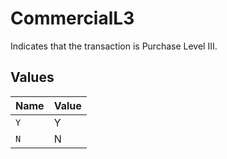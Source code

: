 # CommercialL3

Indicates that the transaction is Purchase Level III.



## Values

| Name  | Value |
| ----- | ----- |
| `Y`   | Y     |
| `N`   | N     |